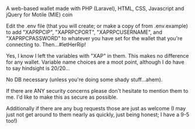 A web-based wallet made with PHP (Laravel), HTML, CSS, Javascript and jQuery for Motile (MIE) coin

Edit the .env file (that you will create; or make a copy of from .env.example) to add "XAPRPCIP", "XAPRPCPORT", "XAPRPCUSERNAME", and "XAPRPCPASSWORD" to whatever you have set for the wallet that you're connecting to. Then...#letHerRip!

Yes, I know I left the variables with "XAP" in them. This makes no difference for any wallet. Variable name choices are a moot point, although I do have to say hindsight is 20/20...

No DB necessary (unless you're doing some shady stuff...ahem).

If there are ANY security concerns please don't hesitate to mention them to me. I'd like to make this as secure as possible.

Additionally if there are any bug requests those are just as welcome (I may just not get around to them nearly as quickly, just being honest; I have a 9-5 too!)
